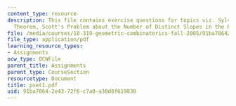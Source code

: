 ```yaml
---
content_type: resource
description: This file contains exercise questions for topics viz. Sylvester-Gallai
  Theorem, Scott's Problem about the Number of Distinct Slopes in the Plane.
file: /media/courses/18-319-geometric-combinatorics-fall-2005/91ba78642e4372f6c7a0a38d8f619838_pset1.pdf
file_type: application/pdf
learning_resource_types:
- Assignments
ocw_type: OCWFile
parent_title: Assignments
parent_type: CourseSection
resourcetype: Document
title: pset1.pdf
uid: 91ba7864-2e43-72f6-c7a0-a38d8f619838
---
```

